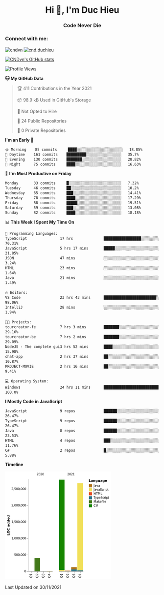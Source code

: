 <h1 align="center">Hi 👋, I'm Duc Hieu</h1>
<h3 align="center">Code Never Die</h3>

<h3 align="left">Connect with me:</h3>
<p align="left">
<a href="https://linkedin.com/in/cndvn" target="blank"><img align="center" src="https://img.shields.io/badge/LinkedIn-0077B5?style=for-the-badge&logo=linkedin&logoColor=white" alt="cndvn"/></a>
<a href="https://fb.com/cnd.duchieu" target="blank"><img align="center" src="https://img.shields.io/badge/Facebook-1877F2?style=for-the-badge&logo=facebook&logoColor=white" alt="cnd.duchieu"/></a>
</p>

[![CNDvn's GitHub stats](https://github-readme-stats.vercel.app/api?username=cndvn)](https://github.com/anuraghazra/github-readme-stats)

<!--START_SECTION:waka-->
![Profile Views](http://img.shields.io/badge/Profile%20Views-0-blue)

**🐱 My GitHub Data** 

> 🏆 411 Contributions in the Year 2021
 > 
> 📦 98.9 kB Used in GitHub's Storage 
 > 
> 🚫 Not Opted to Hire
 > 
> 📜 24 Public Repositories 
 > 
> 🔑 0 Private Repositories  
 > 
**I'm an Early 🐤** 

```text
🌞 Morning    85 commits     ████░░░░░░░░░░░░░░░░░░░░░   18.85% 
🌆 Daytime    161 commits    █████████░░░░░░░░░░░░░░░░   35.7% 
🌃 Evening    130 commits    ███████░░░░░░░░░░░░░░░░░░   28.82% 
🌙 Night      75 commits     ████░░░░░░░░░░░░░░░░░░░░░   16.63%

```
📅 **I'm Most Productive on Friday** 

```text
Monday       33 commits     █░░░░░░░░░░░░░░░░░░░░░░░░   7.32% 
Tuesday      46 commits     ██░░░░░░░░░░░░░░░░░░░░░░░   10.2% 
Wednesday    65 commits     ███░░░░░░░░░░░░░░░░░░░░░░   14.41% 
Thursday     78 commits     ████░░░░░░░░░░░░░░░░░░░░░   17.29% 
Friday       88 commits     █████░░░░░░░░░░░░░░░░░░░░   19.51% 
Saturday     59 commits     ███░░░░░░░░░░░░░░░░░░░░░░   13.08% 
Sunday       82 commits     ████░░░░░░░░░░░░░░░░░░░░░   18.18%

```


📊 **This Week I Spent My Time On** 

```text
💬 Programming Languages: 
TypeScript               17 hrs              █████████████████░░░░░░░░   70.31% 
JavaScript               5 hrs 17 mins       █████░░░░░░░░░░░░░░░░░░░░   21.85% 
JSON                     47 mins             ░░░░░░░░░░░░░░░░░░░░░░░░░   3.24% 
HTML                     23 mins             ░░░░░░░░░░░░░░░░░░░░░░░░░   1.64% 
Java                     21 mins             ░░░░░░░░░░░░░░░░░░░░░░░░░   1.49%

🔥 Editors: 
VS Code                  23 hrs 43 mins      ████████████████████████░   98.06% 
IntelliJ                 28 mins             ░░░░░░░░░░░░░░░░░░░░░░░░░   1.94%

🐱‍💻 Projects: 
tourcreator-fe           7 hrs 3 mins        ███████░░░░░░░░░░░░░░░░░░   29.16% 
tourcreator-be           7 hrs 2 mins        ███████░░░░░░░░░░░░░░░░░░   29.09% 
NodeJS - The complete gui3 hrs 52 mins       ████░░░░░░░░░░░░░░░░░░░░░   15.98% 
chat-app                 2 hrs 37 mins       ██░░░░░░░░░░░░░░░░░░░░░░░   10.87% 
PROJECT-MOVIE            2 hrs 16 mins       ██░░░░░░░░░░░░░░░░░░░░░░░   9.41%

💻 Operating System: 
Windows                  24 hrs 11 mins      █████████████████████████   100.0%

```

**I Mostly Code in JavaScript** 

```text
JavaScript               9 repos             ██████░░░░░░░░░░░░░░░░░░░   26.47% 
TypeScript               9 repos             ██████░░░░░░░░░░░░░░░░░░░   26.47% 
Java                     8 repos             ██████░░░░░░░░░░░░░░░░░░░   23.53% 
HTML                     4 repos             ███░░░░░░░░░░░░░░░░░░░░░░   11.76% 
C#                       2 repos             █░░░░░░░░░░░░░░░░░░░░░░░░   5.88%

```


**Timeline**

![Chart not found](https://raw.githubusercontent.com/CNDvn/CNDvn/main/charts/bar_graph.png) 


 Last Updated on 30/11/2021
<!--END_SECTION:waka-->
